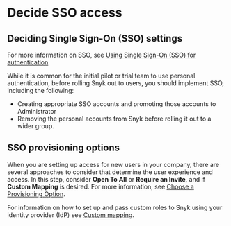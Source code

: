 # Decide SSO access

## Deciding Single Sign-On (SSO) settings

For more information on SSO, see [Using Single Sign-On (SSO) for authentication](../../enterprise-setup/single-sign-on-sso-for-authentication-to-snyk/)&#x20;

While it is common for the initial pilot or trial team to use personal authentication, before rolling Snyk out to users, you should implement SSO, including the following:

* Creating appropriate SSO accounts and promoting those accounts to Administrator
* Removing the personal accounts from Snyk before rolling it out to a wider group.

## SSO provisioning options

When you are setting up access for new users in your company, there are several approaches to consider that determine the user experience and access. In this step, consider **Open To All** or **Require an Invite**, and if **Custom Mapping** is desired. For more information, see [Choose a Provisioning Option](../../enterprise-setup/single-sign-on-sso-for-authentication-to-snyk/choose-a-provisioning-option.md).

For information on how to set up and pass custom roles to Snyk using your identity provider (IdP) see [Custom mapping](../../enterprise-setup/single-sign-on-sso-for-authentication-to-snyk/custom-mapping/).

